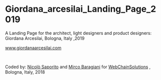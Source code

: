 # Giordana_arcesilai_Landing_Page_2019

A Landing Page for the architect, light designers and product designers: Giordana Arcesilai, Bologna, Italy ,2019 


www.giordanaarcesilai.com

</BR>


Coded by: <a href="https://github.com/JonnyBanana">Nicolò Saporito</a> and <a href="https://github.com/MrBars75">Mirco Baragiani</a>
for <a href="https://github.com/WebChainSolutions">WebChainSolutions</a> , Bologna, Italy, 2018 
